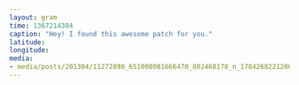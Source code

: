 ```yaml
---
layout: gram
time: 1367214304
caption: "Hey! I found this awesome patch for you."
latitude: 
longitude: 
media:
- media/posts/201304/11272898_651008081666470_802468178_n_17842682212000351.jpg
---
```

